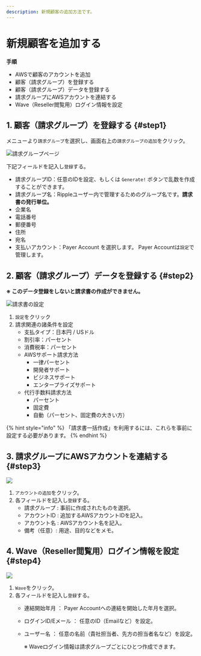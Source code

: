 ```yaml
---
description: 新規顧客の追加方法です。
---
```


# 新規顧客を追加する

  
**手順**

* AWSで顧客のアカウントを追加
* 顧客（請求グループ）を登録する
* 顧客（請求グループ）データを登録する
* 請求グループにAWSアカウントを連結する
* Wave（Reseller閲覧用）ログイン情報を設定

## 1. 顧客（請求グループ）を登録する {#step1}

メニューより`請求グループ`を選択し、画面右上の`請求グループの追加`をクリック。

![&#x8ACB;&#x6C42;&#x30B0;&#x30EB;&#x30FC;&#x30D7;&#x30DA;&#x30FC;&#x30B8;](../.gitbook/assets/snip20180723_18.png)

下記フィールドを記入し`登録`する。

* 請求グループID：任意のIDを設定、もしくは `Generate!` ボタンで乱数を作成することができます。
* 請求グループ名：Rippleユーザー内で管理するためのグループ名です。**請求書の発行単位。**
* 企業名
* 電話番号
* 郵便番号
* 住所
* 宛名
* 支払いアカウント：Payer Account を選択します。 Payer Accountは`設定`で管理します。

## 2. 顧客（請求グループ）データを登録する {#step2}

**※ このデータ登録をしないと請求書の作成ができません。**

![&#x8ACB;&#x6C42;&#x66F8;&#x306E;&#x8A2D;&#x5B9A;](../.gitbook/assets/snip20180724_22.png)

1. `設定`をクリック
2. 請求関連の諸条件を設定
   * 支払タイプ：日本円 / USドル
   * 割引率：パーセント
   * 消費税率：パーセント
   * AWSサポート請求方法
     * 一律パーセント
     * 開発者サポート
     * ビジネスサポート
     * エンタープライズサポート
   * 代行手数料請求方法
     * パーセント
     * 固定費
     * 自動（パーセント、固定費の大きい方）

{% hint style="info" %}
「請求書一括作成」を利用するには、これらを事前に設定する必要があります。
{% endhint %}

## 3. 請求グループにAWSアカウントを連結する {#step3}

![](../.gitbook/assets/add_account.png)



1. `アカウントの追加`をクリック。
2. 各フィールドを記入し`登録`する。
   * 請求グループ : 事前に作成されたものを選択。
   * アカウントID : 追加するAWSアカウントIDを記入。
   * アカウント名 : AWSアカウント名を記入。
   * 備考（任意）: 用途、目的などをメモ。

## 4. Wave（Reseller閲覧用）ログイン情報を設定 {#step4}

![](../.gitbook/assets/wave_setting.png)



1. `Wave`をクリック。
2. 各フィールドを記入し`登録`する。
   * 連結開始年月 ： Payer Accountへの連結を開始した年月を選択。
   * ログインID/Eメール ： 任意のID（Emailなど）を設定。
   * ユーザー名 ： 任意の名前（貴社担当者、先方の担当者名など）を設定。

     ※ Waveログイン情報は請求グループごとにひとつ作成できます。

